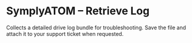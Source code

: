 # SymplyATOM – Retrieve Log

Collects a detailed drive log bundle for troubleshooting. Save the file and attach it to your support ticket when requested.
